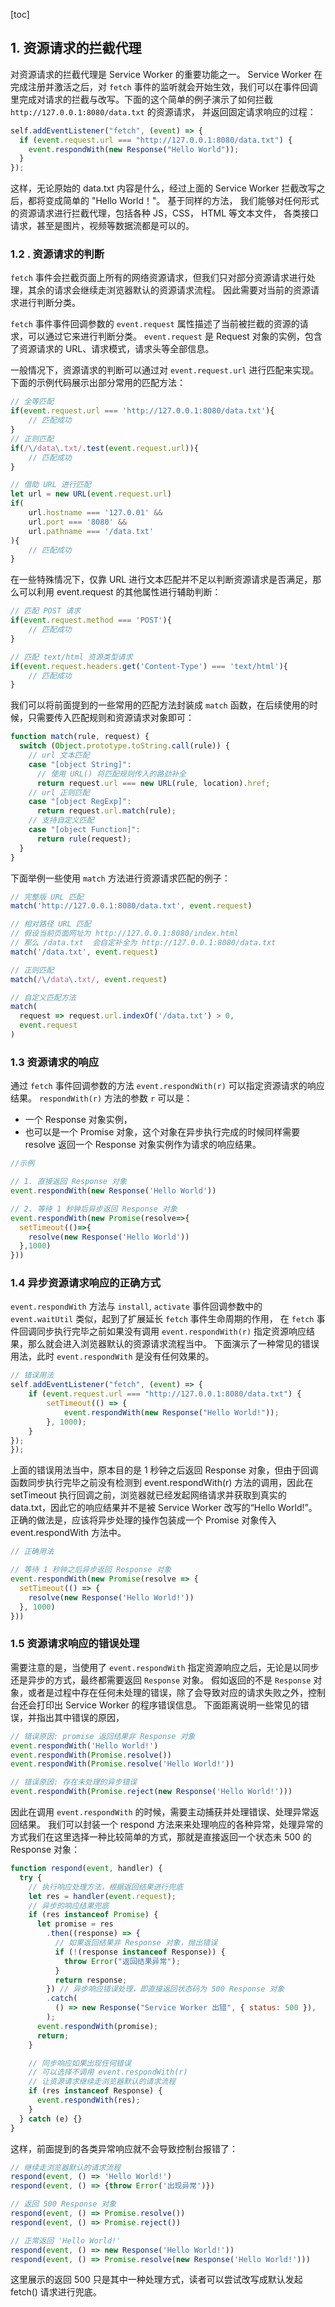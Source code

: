 [toc]

## 1. 资源请求的拦截代理

对资源请求的拦截代理是 Service Worker 的重要功能之一。  Service Worker 在完成注册并激活之后，对 `fetch` 事件的监听就会开始生效，我们可以在事件回调里完成对请求的拦截与改写。下面的这个简单的例子演示了如何拦截 `http://127.0.0.1:8080/data.txt` 的资源请求， 并返回固定请求响应的过程：

```javascript
self.addEventListener("fetch", (event) => {
  if (event.request.url === "http://127.0.0.1:8080/data.txt") {
    event.respondWith(new Response("Hello World"));
  }
});
```

这样，无论原始的 data.txt 内容是什么，经过上面的 Service Worker 拦截改写之后，都将变成简单的 "Hello World！"。 基于同样的方法， 我们能够对任何形式的资源请求进行拦截代理，包括各种 JS，CSS， HTML 等文本文件， 各类接口请求，甚至是图片，视频等数据流都是可以的。



### 1.2 . 资源请求的判断

`fetch` 事件会拦截页面上所有的网络资源请求，但我们只对部分资源请求进行处理，其余的请求会继续走浏览器默认的资源请求流程。 因此需要对当前的资源请求进行判断分类。 

`fetch` 事件事件回调参数的 `event.request` 属性描述了当前被拦截的资源的请求，可以通过它来进行判断分类。 `event.request` 是 Request 对象的实例，包含了资源请求的 URL、请求模式，请求头等全部信息。 

一般情况下，资源请求的判断可以通过对 `event.request.url` 进行匹配来实现。 下面的示例代码展示出部分常用的匹配方法：
```javascript
// 全等匹配
if(event.request.url === 'http://127.0.0.1:8080/data.txt'){
    // 匹配成功
}
// 正则匹配
if(/\/data\.txt/.test(event.request.url)){
    // 匹配成功
}

// 借助 URL 进行匹配
let url = new URL(event.request.url)
if(
    url.hostname === '127.0.01' &&
    url.port === '8080' &&
    url.pathname === '/data.txt'
){
    // 匹配成功
}
```

在一些特殊情况下，仅靠 URL 进行文本匹配并不足以判断资源请求是否满足，那么可以利用  event.request 的其他属性进行辅助判断：

```javascript
// 匹配 POST 请求
if(event.request.method === 'POST'){
    // 匹配成功
}

// 匹配 text/html 资源类型请求
if(event.request.headers.get('Content-Type') === 'text/html'){
    // 匹配成功
}
```

我们可以将前面提到的一些常用的匹配方法封装成 `match` 函数，在后续使用的时候，只需要传入匹配规则和资源请求对象即可：
```javascript
function match(rule, request) {
  switch (Object.prototype.toString.call(rule)) {
    // url 文本匹配
    case "[object String]":
      // 使用 URL() 将匹配规则传入的路劲补全
      return request.url === new URL(rule, location).href;
    // url 正则匹配
    case "[object RegExp]":
      return request.url.match(rule);
    // 支持自定义匹配
    case "[object Function]":
      return rule(request);
  }
}
```

下面举例一些使用 `match` 方法进行资源请求匹配的例子：

```javascript
// 完整版 URL 匹配
match('http://127.0.0.1:8080/data.txt', event.request)

// 相对路径 URL 匹配
// 假设当前页面网址为 http://127.0.0.1:8080/index.html
// 那么 /data.txt  会自定补全为 http://127.0.0.1:8080/data.txt
match('/data.txt', event.request)

// 正则匹配
match(/\/data\.txt/, event.request)

// 自定义匹配方法
match(
  request => request.url.indexOf('/data.txt') > 0,
  event.request
)
```



### 1.3 资源请求的响应

通过 `fetch` 事件回调参数的方法 `event.respondWith(r)` 可以指定资源请求的响应结果。 `respondWith(r)` 方法的参数 `r` 可以是：

- 一个 Response 对象实例，
- 也可以是一个 Promise 对象，这个对象在异步执行完成的时候同样需要 resolve 返回一个 Response 对象实例作为请求的响应结果。

```javascript
//示例

// 1. 直接返回 Response 对象
event.respondWith(new Response('Hello World'))

// 2. 等待 1 秒钟后异步返回 Response 对象
event.respondWith(new Promise(resolve=>{
  setTimeout(()=>{
    resolve(new Response('Hello World'))
  },1000)
}))
```

### 1.4  异步资源请求响应的正确方式

`event.respondWith` 方法与 `install`, `activate` 事件回调参数中的 `event.waitUtil` 类似，起到了扩展延长 `fetch` 事件生命周期的作用， 在 `fetch` 事件回调同步执行完毕之前如果没有调用 `event.respondWith(r)` 指定资源响应结果，那么就会进入浏览器默认的资源请求流程当中。 下面演示了一种常见的错误用法，此时 `event.respondWith` 是没有任何效果的。 

```javascript
// 错误用法
self.addEventListener("fetch", (event) => {
    if (event.request.url === "http://127.0.0.1:8080/data.txt") {
        setTimeout(() => {
            event.respondWith(new Response("Hello World!"));
        }, 1000);
    }
});
});
```

上面的错误用法当中，原本目的是 1 秒钟之后返回 Response 对象，但由于回调函数同步执行完毕之前没有检测到 event.respondWith(r) 方法的调用，因此在 setTimeout 执行回调之前，浏览器就已经发起网络请求并获取到真实的 data.txt，因此它的响应结果并不是被 Service Worker 改写的“Hello World!”。正确的做法是，应该将异步处理的操作包装成一个 Promise 对象传入 event.respondWith 方法中。

```javascript
// 正确用法

// 等待 1 秒钟之后异步返回 Response 对象
event.respondWith(new Promise(resolve => {
  setTimeout(() => {
    resolve(new Response('Hello World!'))
  }, 1000)
}))
```

### 1.5 资源请求响应的错误处理

需要注意的是，当使用了 `event.respondWith` 指定资源响应之后，无论是以同步还是异步的方式，最终都需要返回 `Response` 对象。 假如返回的不是 `Response` 对象，或者是过程中存在任何未处理的错误，除了会导致对应的请求失败之外，控制台还会打印出 Service Worker 的程序错误信息。 下面距离说明一些常见的错误，并指出其中错误的原因， 

```javascript
// 错误原因: promise 返回结果非 Response 对象
event.respondWith('Hello World!')
event.respondWith(Promise.resolve())
event.respondWith(Promise.resolve('Hello World!'))

// 错误原因: 存在未处理的异步错误
event.respondWith(Promise.reject(new Response('Hello World!')))
```

因此在调用 `event.respondWith` 的时候，需要主动捕获并处理错误、处理异常返回结果。 我们可以封装一个 respond 方法来来处理响应的各种异常，处理异常的方式我们在这里选择一种比较简单的方式，那就是直接返回一个状态未 500 的 Response 对象：

```javascript
function respond(event, handler) {
  try {
    // 执行响应处理方法，根据返回结果进行兜底
    let res = handler(event.request);
    // 异步的响应结果兜底
    if (res instanceof Promise) {
      let promise = res
        .then((response) => {
          // 如果返回结果非 Response 对象，抛出错误
          if (!(response instanceof Response)) {
            throw Error("返回结果异常");
          }
          return response;
        }) // 异步响应错误处理，即直接返回状态码为 500 Response 对象
        .catch(
          () => new Response("Service Worker 出错", { status: 500 }),
        );
      event.respondWith(promise);
      return;
    }

    // 同步响应如果出现任何错误
    // 可以选择不调用 event.respondWith(r)
    // 让资源请求继续走浏览器默认的请求流程
    if (res instanceof Response) {
      event.respondWith(res);
    }
  } catch (e) {}
}
```

这样，前面提到的各类异常响应就不会导致控制台报错了：

```javascript
// 继续走浏览器默认的请求流程
respond(event, () => 'Hello World!')
respond(event, () => {throw Error('出现异常')})

// 返回 500 Response 对象
respond(event, () => Promise.resolve())
respond(event, () => Promise.reject())

// 正常返回 'Hello World!'
respond(event, () => new Response('Hello World!'))
respond(event, () => Promise.resolve(new Response('Hello World!')))
```

这里展示的返回 500 只是其中一种处理方式，读者可以尝试改写成默认发起 fetch() 请求进行兜底。



















